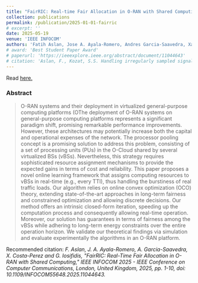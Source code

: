 ```yaml
---
title: "FairRIC: Real-time Fair Allocation in O-RAN with Shared Computing"
collection: publications
permalink: /publication/2025-01-01-fairric
# excerpt: ''
date: 2025-05-19
venue: 'IEEE INFOCOM'
authors: 'Fatih Aslan, Jose A. Ayala-Romero, Andres Garcia-Saavedra, Xavier Costa-Perez, and George Iosifidis'
# award: 'Best Student Paper Award'
# paperurl: 'https://ieeexplore.ieee.org/abstract/document/11044643'
# citation: 'Aslan, F., Kozat, S.S. Handling irregularly sampled signals with gated temporal convolutional networks. SIViP (2022). https://doi.org/10.1007/s11760-022-02292-2'
---
```


Read [here.](https://ieeexplore.ieee.org/abstract/document/11044643)

### Abstract
> O-RAN systems and their deployment in virtualized general-purpose computing platforms (OThe deployment of O-RAN systems on general-purpose computing platforms represents a significant paradigm shift, promising remarkable performance improvements. However, these architectures may potentially increase both the capital and operational expenses of the network. The processor pooling concept is a promising solution to address this problem, consisting of a set of processing units (PUs) in the O-Cloud shared by several virtualized BSs (vBSs). Nevertheless, this strategy requires sophisticated resource assignment mechanisms to provide the expected gains in terms of cost and reliability. This paper proposes a novel online learning framework that assigns computing resources to vBSs in real-time (e.g., every TTI), thus handling the burstiness of real traffic loads. Our algorithm relies on online convex optimization (OCO) theory, extending state-of-the-art approaches in long-term fairness and constrained optimization and allowing discrete decisions. Our method offers an intrinsic closed-form iteration, speeding up the computation process and consequently allowing real-time operation. Moreover, our solution has guarantees in terms of fairness among the vBSs while adhering to long-term energy constraints over the entire operation horizon. We validate our theoretical findings via simulation and evaluate experimentally the algorithms in an O-RAN platform.

Recommended citation: *F. Aslan, J. A. Ayala-Romero, A. Garcia-Saavedra, X. Costa-Perez and G. Iosifidis, "FairRIC: Real-Time Fair Allocation in O-RAN with Shared Computing," IEEE INFOCOM 2025 - IEEE Conference on Computer Communications, London, United Kingdom, 2025, pp. 1-10, doi: 10.1109/INFOCOM55648.2025.11044643.*